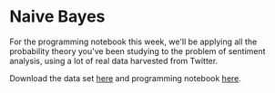 # Naive Bayes

For the programming notebook this week, we'll be applying all the probability
theory you've been studying to the problem of sentiment analysis, using a lot
of real data harvested from Twitter.

Download the data set [here](data/sentiment_data.zip) and programming notebook
[here](data/naive_bayes.ipynb).
